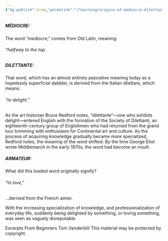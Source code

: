 ```yaml
---
{"dg-publish":true,"permalink":"/learning/origins-of-mediocre-dilettante-and-armature/"}
---
```


##### MÉDIOCRE:
The word “mediocre,” comes from Old Latin, meaning:
###### “halfway to the top.


##### DILETTANTE:
That word, which has an almost entirely pejorative meaning today as a hopelessly superficial dabbler, is derived from the Italian dilettare, which means:
###### “to delight.” 

As the art historian Bruce Redford notes, “dilettante”—one who exhibits delight—entered English with the formation of the Society of Dilettanti, an eighteenth-century group of Englishmen who had returned from the grand tour brimming with enthusiasm for Continental art and culture. As the process of acquiring knowledge gradually became more specialized, Redford notes, the meaning of the word shifted. By the time George Eliot wrote Middlemarch in the early 1870s, the word had become an insult.

##### ARMATEUR:

What did this loaded word originally signify? 

###### “to love,” 

…derived from the French aimer. 

With the increasing specialization of knowledge, and professionalization of everyday life, suddenly being delighted by something, or loving something, was seen as vaguely disreputable.

Excerpts From
Beginners
Tom Vanderbilt
This material may be protected by copyright.